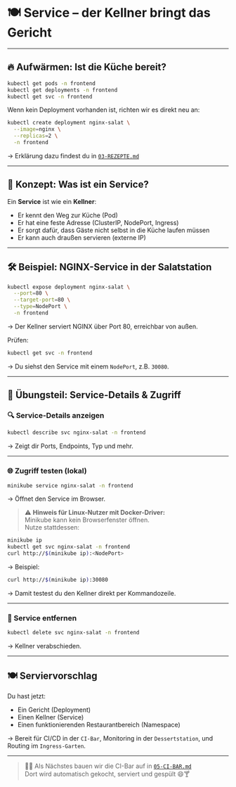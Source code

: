 [//]: # (04-SERVICE.md)

# 🍽️ Service – der Kellner bringt das Gericht

---

## 🔥 Aufwärmen: Ist die Küche bereit?

```bash
kubectl get pods -n frontend
kubectl get deployments -n frontend
kubectl get svc -n frontend
```

Wenn kein Deployment vorhanden ist, richten wir es direkt neu an:

```bash
kubectl create deployment nginx-salat \
  --image=nginx \
  --replicas=2 \
  -n frontend
```

→ Erklärung dazu findest du in [`03-REZEPTE.md`](03-REZEPTE.md)

---

## 🧠 Konzept: Was ist ein Service?

Ein **Service** ist wie ein **Kellner**:

- Er kennt den Weg zur Küche (Pod)
- Er hat eine feste Adresse (ClusterIP, NodePort, Ingress)
- Er sorgt dafür, dass Gäste nicht selbst in die Küche laufen müssen
- Er kann auch draußen servieren (externe IP)

---

## 🛠️ Beispiel: NGINX-Service in der Salatstation

```bash
kubectl expose deployment nginx-salat \
  --port=80 \
  --target-port=80 \
  --type=NodePort \
  -n frontend
```

→ Der Kellner serviert NGINX über Port 80, erreichbar von außen.

Prüfen:

```bash
kubectl get svc -n frontend
```

→ Du siehst den Service mit einem `NodePort`, z.B. `30080`.

---

## 🧪 Übungsteil: Service-Details & Zugriff

### 🔍 Service-Details anzeigen

```bash
kubectl describe svc nginx-salat -n frontend
```

→ Zeigt dir Ports, Endpoints, Typ und mehr.

---

### 🌐 Zugriff testen (lokal)

```bash
minikube service nginx-salat -n frontend
```

→ Öffnet den Service im Browser.

> ⚠️ **Hinweis für Linux-Nutzer mit Docker-Driver:**  
> Minikube kann kein Browserfenster öffnen.  
> Nutze stattdessen:

```bash
minikube ip
kubectl get svc nginx-salat -n frontend
curl http://$(minikube ip):<NodePort>
```

→ Beispiel:

```bash
curl http://$(minikube ip):30080
```

→ Damit testest du den Kellner direkt per Kommandozeile.

---

### 🧹 Service entfernen

```bash
kubectl delete svc nginx-salat -n frontend
```

→ Kellner verabschieden.

---

## 🍽️ Serviervorschlag

Du hast jetzt:

- Ein Gericht (Deployment)
- Einen Kellner (Service)
- Einen funktionierenden Restaurantbereich (Namespace)

→ Bereit für CI/CD in der `CI-Bar`, Monitoring in der `Dessertstation`, und Routing im `Ingress-Garten`.

---

> 👨‍🍳 Als Nächstes bauen wir die CI-Bar auf in [`05-CI-BAR.md`](../CI-Bar/MENUE.md)  
> Dort wird automatisch gekocht, serviert und gespült 😄🍸